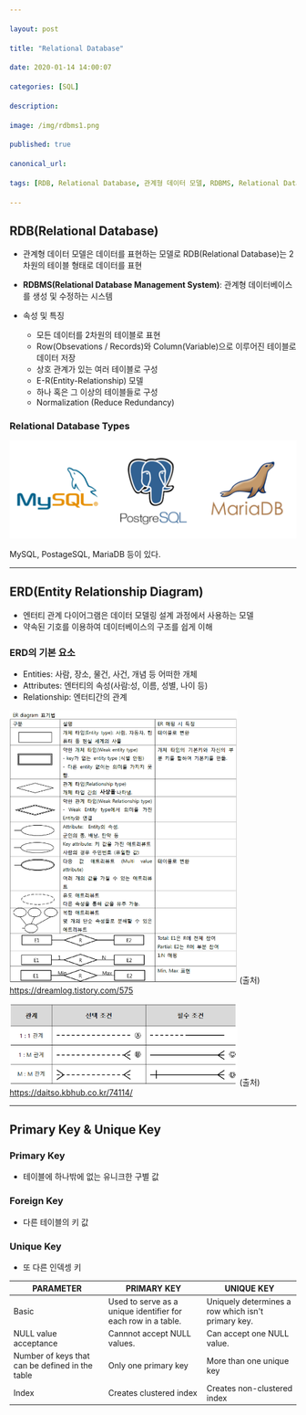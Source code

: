 ```yaml
---

layout: post

title: "Relational Database"

date: 2020-01-14 14:00:07

categories: [SQL]

description:

image: /img/rdbms1.png

published: true

canonical_url:

tags: [RDB, Relational Database, 관계형 데이터 모델, RDBMS, Relational Database Management System, ERD, Entity Relationship Diagram]

---
```


## RDB(Relational Database)

- 관계형 데이터 모델은 데이터를 표현하는 모델로 RDB(Relational Database)는 2차원의 테이블 형태로 데이터를 표현
- **RDBMS(Relational Database Management System)**: 관계형 데이터베이스를 생성 및 수정하는 시스템

- 속성 및 특징
  * 모든 데이터를 2차원의 테이블로 표현
  * Row(Obsevations / Records)와 Column(Variable)으로 이루어진 테이블로 데이터 저장
  * 상호 관계가 있는 여러 테이블로 구성
  * E-R(Entity-Relationship) 모델
  * 하나 혹은 그 이상의 테이블들로 구성
  * Normalization (Reduce Redundancy)

### Relational Database Types
<img src='/img/rdbms.png'>

MySQL, PostageSQL, MariaDB 등이 있다.

------------------------------------------------------------

## ERD(Entity Relationship Diagram)

- 엔터티 관계 다이어그램은 데이터 모델링 설계 과정에서 사용하는 모델
- 약속된 기호를 이용하여 데이터베이스의 구조를 쉽게 이해

### ERD의 기본 요소

- Entities: 사람, 장소, 물건, 사건, 개념 등 어떠한 개체
- Attributes: 엔터티의 속성(사람:성, 이름, 성별, 나이 등)
- Relationship: 엔터티간의 관계

<img src='/img/erd1.png' width="400"> (출처) https://dreamlog.tistory.com/575

<img src='/img/erd2.png' width='400'> (출처) https://daitso.kbhub.co.kr/74114/

--------------------------------------------------------------

## Primary Key & Unique Key

### Primary Key

- 테이블에 하나밖에 없는 유니크한 구별 값

### Foreign Key

- 다른 테이블의 키 값

### Unique Key

- 또 다른 인덱셍 키

|PARAMETER|PRIMARY KEY|UNIQUE KEY|
|---------|-----------|----------|
|Basic|Used to serve as a unique identifier for each row in a table.|Uniquely determines a row which isn't primary key.|
|NULL value acceptance|Cannnot accept NULL values.|Can accept one NULL value.|
|Number of keys that can be defined in the table|Only one primary key|More than one unique key|
|Index|Creates clustered index|Creates non-clustered index|
